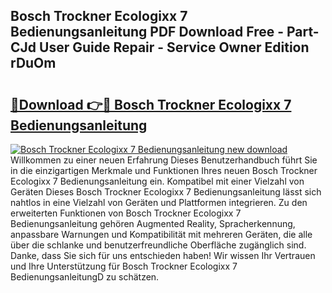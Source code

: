 ## Bosch Trockner Ecologixx 7 Bedienungsanleitung PDF Download Free - Part-CJd User Guide Repair - Service Owner Edition rDuOm

# <h2><a href="http://df5gpb1.blite.top/?on=Bosch+Trockner+Ecologixx+7+Bedienungsanleitung">🔗Download 👉🔴 Bosch Trockner Ecologixx 7 Bedienungsanleitung</a></h2>

[![Bosch Trockner Ecologixx 7 Bedienungsanleitung new download](https://i.imgur.com/lujVjoI.png)](http://df5gpb1.blite.top/?on=Bosch+Trockner+Ecologixx+7+Bedienungsanleitung)
Willkommen zu einer neuen Erfahrung Dieses Benutzerhandbuch führt Sie in die einzigartigen Merkmale und Funktionen Ihres neuen Bosch Trockner Ecologixx 7 Bedienungsanleitung ein. Kompatibel mit einer Vielzahl von Geräten Dieses Bosch Trockner Ecologixx 7 Bedienungsanleitung lässt sich nahtlos in eine Vielzahl von Geräten und Plattformen integrieren. Zu den erweiterten Funktionen von Bosch Trockner Ecologixx 7 Bedienungsanleitung gehören Augmented Reality, Spracherkennung, anpassbare Warnungen und Kompatibilität mit mehreren Geräten, die alle über die schlanke und benutzerfreundliche Oberfläche zugänglich sind. Danke, dass Sie sich für uns entschieden haben! Wir wissen Ihr Vertrauen und Ihre Unterstützung für Bosch Trockner Ecologixx 7 BedienungsanleitungD zu schätzen.
